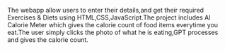 The webapp allow users to enter their details,and get their required Exercises & Diets using HTML,CSS,JavaScript.The project includes AI Calorie Meter which gives the calorie count of food items everytime you eat.The user simply clicks the photo of what he is eating,GPT processes and gives the calorie count.
